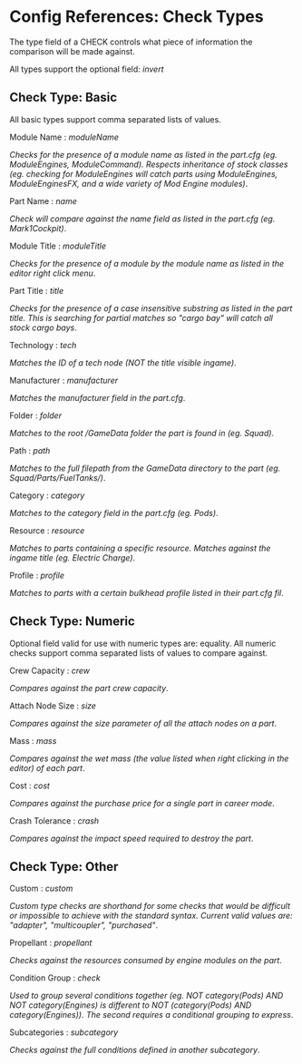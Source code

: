 # Config References: Check Types

The type field of a CHECK controls what piece of information the comparison will be made against.

All types support the optional field: _invert_

## Check Type: Basic

All basic types support comma separated lists of values.

Module Name : _moduleName_

_Checks for the presence of a module name *as listed in the part.cfg* (eg. ModuleEngines, ModuleCommand). Respects inheritance of stock classes (eg. checking for ModuleEngines will catch parts using ModuleEngines, ModuleEnginesFX, and a wide variety of Mod Engine modules)_.

Part Name : _name_

_Check will compare against the name field *as listed in the part.cfg* (eg. Mark1Cockpit)_.

Module Title : _moduleTitle_

_Checks for the presence of a module by the module name *as listed in the editor right click menu*_.

Part Title : _title_

_Checks for the presence of a case insensitive substring *as listed in the part title*. This is searching for partial matches so "cargo bay" will catch all stock cargo bays_.

Technology : _tech_

_Matches the ID of a tech node (*NOT* the title visible ingame)_.

Manufacturer : _manufacturer_

_Matches the manufacturer field in the part.cfg_.

Folder : _folder_

_Matches to the *root* <ksp>/GameData folder the part is found in (eg. Squad)_.

Path : _path_

_Matches to the full filepath from the GameData directory to the part (eg. Squad/Parts/FuelTanks/)_.

Category : _category_

_Matches to the category field in the part.cfg (eg. Pods)_.

Resource : _resource_

_Matches to parts containing a specific resource. Matches against the ingame title (eg. Electric Charge)_.

Profile : _profile_

_Matches to parts with a  certain bulkhead profile listed in their part.cfg fil_.

## Check Type: Numeric

Optional field valid for use with numeric types are: equality.
All numeric checks support comma separated lists of values to compare against.

Crew Capacity : _crew_

_Compares against the part crew capacity_.

Attach Node Size : _size_

_Compares against the size parameter of all the attach nodes on a part_.

Mass : _mass_

_Compares against the *wet* mass (the value listed when right clicking in the editor) of each part_.

Cost : _cost_

_Compares against the purchase price for a single part in career mode_.

Crash Tolerance : _crash_

_Compares against the impact speed required to destroy the part_.

## Check Type: Other

Custom : _custom_

_Custom type checks are shorthand for some checks that would be difficult or impossible to achieve with the standard syntax. Current valid values are: "adapter", "multicoupler", "purchased"_.

Propellant : _propellant_

_Checks against the resources consumed by engine modules on the part_.

Condition Group : _check_

_Used to group several conditions together (eg. NOT category(Pods) AND NOT category(Engines) is different to NOT (category(Pods) AND category(Engines)). The second requires a conditional grouping to express_.

Subcategories : _subcategory_

_Checks against the full conditions defined in another subcategory_.

